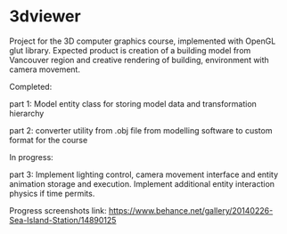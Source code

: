 3dviewer
========
Project for the 3D computer graphics course, implemented with OpenGL glut library. Expected product is creation of a building model from Vancouver region and creative rendering of building, environment with camera movement.


Completed:

part 1: Model entity class for storing model data and transformation hierarchy

part 2: converter utility from .obj file from modelling software to custom format for the course

In progress: 

part 3: Implement lighting control, camera movement interface and entity animation storage and execution. Implement additional entity interaction physics if time permits.


Progress screenshots link: https://www.behance.net/gallery/20140226-Sea-Island-Station/14890125



